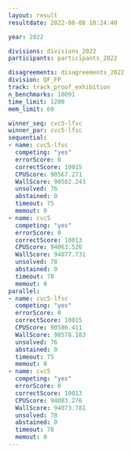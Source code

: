 ```yaml
---
layout: result
resultdate: 2022-08-08 10:24:40

year: 2022

divisions: divisions_2022
participants: participants_2022

disagreements: disagreements_2022
division: QF_FP
track: track_proof_exhibition
n_benchmarks: 10091
time_limit: 1200
mem_limit: 60

winner_seq: cvc5-lfsc
winner_par: cvc5-lfsc
sequential:
- name: cvc5-lfsc
  competing: "yes"
  errorScore: 0
  correctScore: 10015
  CPUScore: 90567.271
  WallScore: 90582.243
  unsolved: 76
  abstained: 0
  timeout: 75
  memout: 0
- name: cvc5
  competing: "yes"
  errorScore: 0
  correctScore: 10013
  CPUScore: 94063.526
  WallScore: 94077.731
  unsolved: 78
  abstained: 0
  timeout: 78
  memout: 0
parallel:
- name: cvc5-lfsc
  competing: "yes"
  errorScore: 0
  correctScore: 10015
  CPUScore: 90586.411
  WallScore: 90578.183
  unsolved: 76
  abstained: 0
  timeout: 75
  memout: 0
- name: cvc5
  competing: "yes"
  errorScore: 0
  correctScore: 10013
  CPUScore: 94083.276
  WallScore: 94073.781
  unsolved: 78
  abstained: 0
  timeout: 78
  memout: 0
---
```

